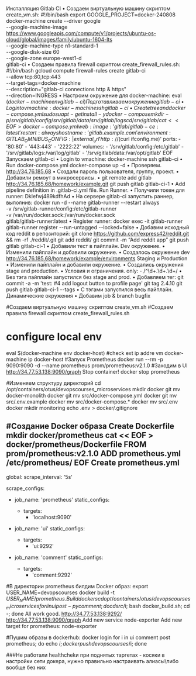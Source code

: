 Инсталляция Gitlab CI
•	Создаем виртуальную машину скриптом create_vm.sh:
#!/bin/bash
export GOOGLE_PROJECT=docker-240808
docker-machine create --driver google \
--google-machine-image https://www.googleapis.com/compute/v1/projects/ubuntu-os-cloud/global/images/family/ubuntu-1604-lts \
--google-machine-type n1-standard-1 \
--google-disk-size 60 \
--google-zone europe-west1-d \
gitlab-ci
•	Создаем правила firewall скриптом create_firewall_rules.sh:
#!/bin/bash
gcloud compute firewall-rules create gitlab-ci\
 --allow tcp:80,tcp:443 \
 --target-tags=docker-machine \
 --description="gitlab-ci connections http & https" \
 --direction=INGRESS
•	Настроим окружение для docker-machine:
eval $(docker-machine env gitlab-ci)
Подготавливаем окружение gitlab-ci
•	Login to vmachine:
docker-machine ssh gitlab-ci
•	Create tree and docker-compose.yml
sudo su
apt-get install -y docker-compose
mkdir -p /srv/gitlab/config /srv/gitlab/data /srv/gitlab/logs
cd /srv/gitlab/
cat << EOF > docker-compose.yml
web:
  image: 'gitlab/gitlab-ce:latest'
  restart: always
  hostname: 'gitlab.example.com'
  environment:
    GITLAB_OMNIBUS_CONFIG: |
      external_url 'http://$(curl ifconfig.me)'
  ports:
    - '80:80'
    - '443:443'
    - '2222:22'
  volumes:
    - '/srv/gitlab/config:/etc/gitlab'
    - '/srv/gitlab/logs:/var/log/gitlab'
    - '/srv/gitlab/data:/var/opt/gitlab'
EOF
Запускаем gitlab-ci
•	Login to vmachine:
docker-machine ssh gitlab-ci
•	Run docker-compose.yml
docker-compose up -d
•	Проверяем. http://34.76.185.68
•	Создали пароль пользователя, группу, проект.
•	Добавили ремоут в микросервисы.
•	git remote add gitlab  http://34.76.185.68/homework/example.git
git push gitlab gitlab-ci-1
•	Add pipeline definition in .gitlab-ci.yml file.
Run Runner.
•	Получили токен для runner:
Dklefwj489kdfhAd
•	На сервере gitlab-ci запустить раннер, выполнив:
docker run -d --name gitlab-runner --restart always \
-v /srv/gitlab-runner/config:/etc/gitlab-runner \
-v /var/run/docker.sock:/var/run/docker.sock \
gitlab/gitlab-runner:latest
•	Register runner:
docker exec -it gitlab-runner gitlab-runner register --run-untagged --locked=false
•	Добавим исходный код reddit в репозиторий:
git clone https://github.com/express42/reddit.git && rm -rf ./reddit/.git
git add reddit/
git commit -m “Add reddit app”
git push gitlab gitlab-ci-1
•	Добавили тест в пайплайн.
Dev окружение.
•	Изменили пайплайн и добавили окружение.
•	Создалось окружение dev
http://34.76.185.68/homework/example/environments
Staging и Production
•	Изменили пайплайн и добавили окружение.
•	Создались окружения stage and production.
•	Условия и ограничения.
  only:
    - /^\d+\.\d+\.\d+/
•	Без тэга пайплайн запустился без stage and prod.
•	Добавляем тег:
git commit -a -m 'test: #4 add logout button to profile page'
git tag 2.4.10
git push gitlab gitlab-ci-1 --tags
•	С тэгами запустился весь пайплайн.
Динамические окружения
•	Добавим job & branch  bugfix

#Создаем виртуальную машину скриптом create_vm.sh
#Создаем правила firewall скриптом create_firewall_rules.sh
# configure local env
eval $(docker-machine env docker-host)
#check ext ip addre vm
docker-machine ip docker-host
#Запуск Prometheus
docker run --rm -p 9090:9090 -d --name prometheus prom/prometheus:v2.1.0
#Заходим в UI http://34.77.53.138:9090/graph
Stop container! docker stop prometheus

#Изменяем структуру директорий
cd /opt/containers/otus/devopscourses_microservices
mkdir docker
git mv docker-monolith docker
git mv src/docker-compose.yml docker
git mv src/.env.example docker
mv src/docker-compose.* docker
mv src/.env docker
mkdir monitoring
echo .env > docker/.gitignore

#Создание Docker образа
Create Dockerfile
mkdir docker/prometheus
cat << EOF > docker/prometheus/Dockerfile
FROM prom/prometheus:v2.1.0
ADD prometheus.yml /etc/prometheus/
EOF
Create prometheus.yml
---
global:
  scrape_interval: '5s'

scrape_configs:
  - job_name: 'prometheus'
    static_configs:
      - targets:
        - 'localhost:9090'

  - job_name: 'ui'
    static_configs:
      - targets:
        - 'ui:9292'

  - job_name: 'comment'
    static_configs:
      - targets:
        - 'comment:9292'

#В директории prometheus билдим  Docker образ:
export USER_NAME=devopscourses
docker build -t $USER_NAME/prometheus .
Build dockers
cd opt/containers/otus/devopscourses_microservices
for i in ui post-py comment; do cd src/$i; bash docker_build.sh; cd -; done
All work good. http://34.77.53.138:9292/ http://34.77.53.138:9090/graph
Add new service node-exporter
Add new target for prometheus: node-exporter

#Пушим образы в dockerhub:
docker login
for i in ui comment post prometheus; do echo $i; docker push devopscourses/$i; done

###Не работали healthchekи при поднятых таргетах - косяки в настройки сети докера, нужно правильно настраивать алиасы\либо вообще без них

